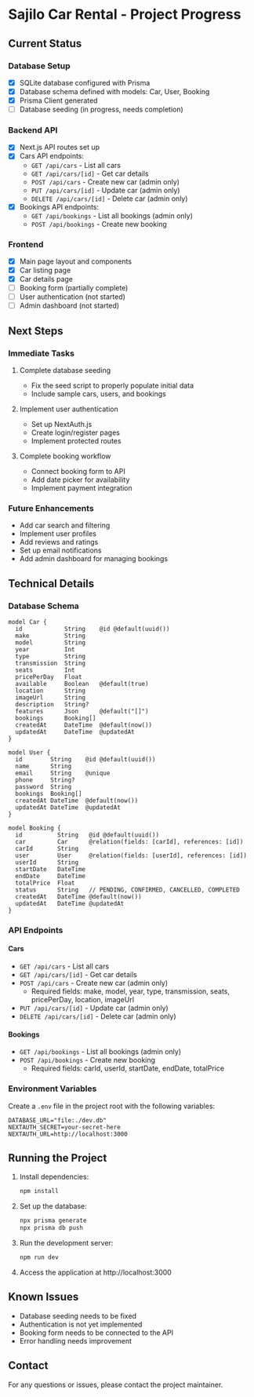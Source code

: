 # Sajilo Car Rental - Project Progress

## Current Status

### Database Setup
- [x] SQLite database configured with Prisma
- [x] Database schema defined with models: Car, User, Booking
- [x] Prisma Client generated
- [ ] Database seeding (in progress, needs completion)

### Backend API
- [x] Next.js API routes set up
- [x] Cars API endpoints:
  - `GET /api/cars` - List all cars
  - `GET /api/cars/[id]` - Get car details
  - `POST /api/cars` - Create new car (admin only)
  - `PUT /api/cars/[id]` - Update car (admin only)
  - `DELETE /api/cars/[id]` - Delete car (admin only)
- [x] Bookings API endpoints:
  - `GET /api/bookings` - List all bookings (admin only)
  - `POST /api/bookings` - Create new booking

### Frontend
- [x] Main page layout and components
- [x] Car listing page
- [x] Car details page
- [ ] Booking form (partially complete)
- [ ] User authentication (not started)
- [ ] Admin dashboard (not started)

## Next Steps

### Immediate Tasks
1. Complete database seeding
   - Fix the seed script to properly populate initial data
   - Include sample cars, users, and bookings

2. Implement user authentication
   - Set up NextAuth.js
   - Create login/register pages
   - Implement protected routes

3. Complete booking workflow
   - Connect booking form to API
   - Add date picker for availability
   - Implement payment integration

### Future Enhancements
- Add car search and filtering
- Implement user profiles
- Add reviews and ratings
- Set up email notifications
- Add admin dashboard for managing bookings

## Technical Details

### Database Schema
```prisma
model Car {
  id            String    @id @default(uuid())
  make          String
  model         String
  year          Int
  type          String
  transmission  String
  seats         Int
  pricePerDay   Float
  available     Boolean   @default(true)
  location      String
  imageUrl      String
  description   String?
  features      Json      @default("[]")
  bookings      Booking[]
  createdAt     DateTime  @default(now())
  updatedAt     DateTime  @updatedAt
}

model User {
  id        String    @id @default(uuid())
  name      String
  email     String    @unique
  phone     String?
  password  String
  bookings  Booking[]
  createdAt DateTime  @default(now())
  updatedAt DateTime  @updatedAt
}

model Booking {
  id          String   @id @default(uuid())
  car         Car      @relation(fields: [carId], references: [id])
  carId       String
  user        User     @relation(fields: [userId], references: [id])
  userId      String
  startDate   DateTime
  endDate     DateTime
  totalPrice  Float
  status      String   // PENDING, CONFIRMED, CANCELLED, COMPLETED
  createdAt   DateTime @default(now())
  updatedAt   DateTime @updatedAt
}
```

### API Endpoints

#### Cars
- `GET /api/cars` - List all cars
- `GET /api/cars/[id]` - Get car details
- `POST /api/cars` - Create new car (admin only)
  - Required fields: make, model, year, type, transmission, seats, pricePerDay, location, imageUrl
- `PUT /api/cars/[id]` - Update car (admin only)
- `DELETE /api/cars/[id]` - Delete car (admin only)

#### Bookings
- `GET /api/bookings` - List all bookings (admin only)
- `POST /api/bookings` - Create new booking
  - Required fields: carId, userId, startDate, endDate, totalPrice

### Environment Variables
Create a `.env` file in the project root with the following variables:
```
DATABASE_URL="file:./dev.db"
NEXTAUTH_SECRET=your-secret-here
NEXTAUTH_URL=http://localhost:3000
```

## Running the Project

1. Install dependencies:
   ```bash
   npm install
   ```

2. Set up the database:
   ```bash
   npx prisma generate
   npx prisma db push
   ```

3. Run the development server:
   ```bash
   npm run dev
   ```

4. Access the application at http://localhost:3000

## Known Issues
- Database seeding needs to be fixed
- Authentication is not yet implemented
- Booking form needs to be connected to the API
- Error handling needs improvement

## Contact
For any questions or issues, please contact the project maintainer.
